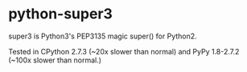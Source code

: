 python-super3
=============

super3 is Python3's PEP3135 magic super() for Python2.

Tested in CPython 2.7.3 (~20x slower than normal) and PyPy 1.8-2.7.2 (~100x slower than normal.)

